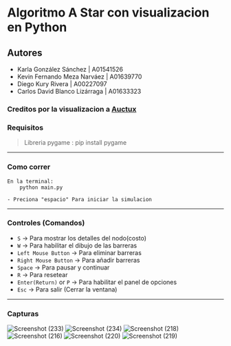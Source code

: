 # Algoritmo A Star con visualizacion en Python

## Autores
- Karla González Sánchez        | A01541526
- Kevin Fernando Meza Narváez   | A01639770
- Diego Kury Rivera             | A00227097
- Carlos David Blanco Lizárraga | A01633323

### Creditos por la visualizacion a [Auctux](https://www.youtube.com/channel/UCjPk9YDheKst1FlAf_KSpyA)

### Requisitos
> Libreria pygame : pip install pygame
---

### Como correr
    En la terminal:
        python main.py
        
    - Preciona "espacio" Para iniciar la simulacion
---
### Controles (Comandos)
- `S`                   -> Para mostrar los detalles del nodo(costo)
- `W`                   -> Para habilitar el dibujo de las barreras
- `Left Mouse Button`   -> Para eliminar barreras
- `Right Mouse Button`  -> Para añadir barreras
- `Space`              -> Para pausar y continuar
- `R`                   -> Para resetear
- `Enter(Return)` or `P`  -> Para habilitar el panel de opciones
- `Esc`                 -> Para salir (Cerrar la ventana)
---
### Capturas
![Screenshot (233)](https://user-images.githubusercontent.com/48150537/136537135-4b2177f2-3a0b-448d-a1b4-8e785d8af7b9.png)
![Screenshot (234)](https://user-images.githubusercontent.com/48150537/136537144-0b481c3e-8d1c-416f-bc38-def82bc6c178.png)
![Screenshot (218)](https://user-images.githubusercontent.com/48150537/135768368-0f5700e8-dc76-4adc-9c2f-79d48f72d516.png)
![Screenshot (216)](https://user-images.githubusercontent.com/48150537/135752498-794ab0b8-8692-497a-a88d-ed3cb5badc3a.png)
![Screenshot (220)](https://user-images.githubusercontent.com/48150537/135769157-43a1e38c-808a-4b5b-bea7-237b0a971332.png)
![Screenshot (219)](https://user-images.githubusercontent.com/48150537/135769158-96a43e1a-9cd9-42b8-9742-201b071a936d.png)
